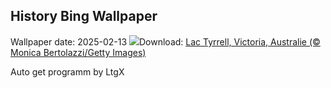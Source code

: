 ## History Bing Wallpaper
Wallpaper date: 2025-02-13
![](https://www.bing.com/th?id=OHR.LakeTyrrell_FR-FR7385244492_UHD.jpg&w=1000)Download: [Lac Tyrrell, Victoria, Australie (© Monica Bertolazzi/Getty Images)](https://www.bing.com/th?id=OHR.LakeTyrrell_FR-FR7385244492_UHD.jpg)

Auto get programm by LtgX
